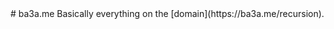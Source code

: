 <link rel="me" href="https://mastodon.social/@ba3a">
# ba3a.me
Basically everything on the [domain](https://ba3a.me/recursion).
